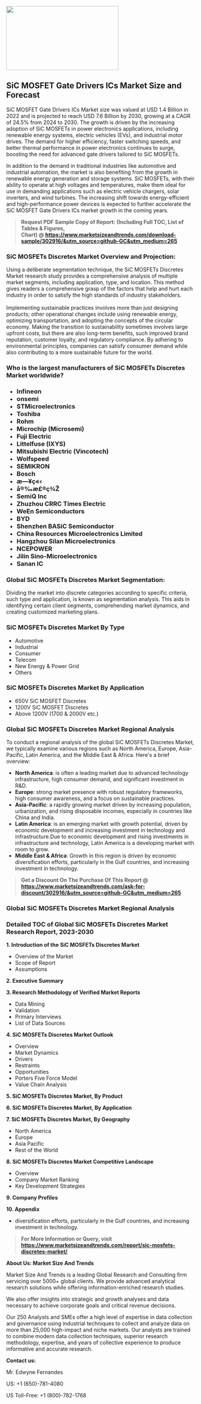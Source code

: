 <p><img class="alignnone size-medium wp-image-20088" src="https://ffe5etoiles.com/wp-content/uploads/2024/12/MST1-300x171.png" alt="" width="300" height="171" /></p><h2>SiC MOSFET Gate Drivers ICs Market Size and Forecast</h2><p>SiC MOSFET Gate Drivers ICs Market size was valued at USD 1.4 Billion in 2022 and is projected to reach USD 7.6 Billion by 2030, growing at a CAGR of 24.5% from 2024 to 2030. The growth is driven by the increasing adoption of SiC MOSFETs in power electronics applications, including renewable energy systems, electric vehicles (EVs), and industrial motor drives. The demand for higher efficiency, faster switching speeds, and better thermal performance in power electronics continues to surge, boosting the need for advanced gate drivers tailored to SiC MOSFETs.</p><p>In addition to the demand in traditional industries like automotive and industrial automation, the market is also benefiting from the growth in renewable energy generation and storage systems. SiC MOSFETs, with their ability to operate at high voltages and temperatures, make them ideal for use in demanding applications such as electric vehicle chargers, solar inverters, and wind turbines. The increasing shift towards energy-efficient and high-performance power devices is expected to further accelerate the SiC MOSFET Gate Drivers ICs market growth in the coming years.</p></p><blockquote id="" class=""><strong>Request PDF Sample Copy of Report: (Including Full TOC, List of Tables &amp; Figures, Chart)&nbsp;@&nbsp;<strong><a href="https://www.marketsizeandtrends.com/download-sample/302916/&utm_source=github-GC&utm_medium=265" target="_blank">https://www.marketsizeandtrends.com/download-sample/302916/&utm_source=github-GC&utm_medium=265</a></strong></strong></blockquote><h3 id="" class="">SiC MOSFETs Discretes Market&nbsp;Overview and Projection:</h3><p id="" class="">Using a deliberate segmentation technique, the SiC MOSFETs Discretes Market research study provides a comprehensive analysis of multiple market segments, including application, type, and location. This method gives readers a comprehensive grasp of the factors that help and hurt each industry in order to satisfy the high standards of industry stakeholders. <br /> <br />Implementing sustainable practices involves more than just designing products; other operational changes include using renewable energy, optimizing transportation, and adopting the concepts of the circular economy. Making the transition to sustainability sometimes involves large upfront costs, but there are also long-term benefits, such improved brand reputation, customer loyalty, and regulatory compliance. By adhering to environmental principles, companies can satisfy consumer demand while also contributing to a more sustainable future for the world.</p><h3 id="" class="">Who is the largest manufacturers of&nbsp;SiC MOSFETs Discretes Market worldwide?</h3><h3 class=""><p><ul><li>Infineon </li><li> onsemi </li><li> STMicroelectronics </li><li> Toshiba </li><li> Rohm </li><li> Microchip (Microsemi) </li><li> Fuji Electric </li><li> Littelfuse (IXYS) </li><li> Mitsubishi Electric (Vincotech) </li><li> Wolfspeed </li><li> SEMIKRON </li><li> Bosch </li><li> æ—¥ç«‹ </li><li> å®‰æ£®ç¾Ž </li><li> SemiQ Inc </li><li> Zhuzhou CRRC Times Electric </li><li> WeEn Semiconductors </li><li> BYD </li><li> Shenzhen BASiC Semiconductor </li><li> China Resources Microelectronics Limited </li><li> Hangzhou Silan Microelectronics </li><li> NCEPOWER </li><li> Jilin Sino-Microelectronics </li><li> Sanan IC</li></ul></p></h3><h3 id="" class="">Global&nbsp;SiC MOSFETs Discretes Market Segmentation:</h3><p id="" class="">Dividing the market into discrete categories according to specific criteria, such type and application, is known as segmentation analysis. This aids in identifying certain client segments, comprehending market dynamics, and creating customized marketing plans.</p><h3 id="" class="">SiC MOSFETs Discretes Market&nbsp;By Type</h3><p><p><ul><li>Automotive</li><li> Industrial</li><li> Consumer</li><li> Telecom</li><li> New Energy & Power Grid</li><li> Others</p></li></ul></p></p><h3 id="" class="">SiC MOSFETs Discretes Market&nbsp;By Application</h3><p class=""><p><ul><li>650V SiC MOSFET Discretes</li><li> 1200V SiC MOSFET Discretes</li><li> Above 1200V (1700 & 2000V etc.)</li></ul></p></p><h3 id="" class="">Global SiC MOSFETs Discretes Market Regional Analysis</h3><p id="" class="">To conduct a regional analysis of the global SiC MOSFETs Discretes Market, we typically examine various regions such as North America, Europe, Asia-Pacific, Latin America, and the Middle East &amp; Africa. Here's a brief overview:</p><ul><li><strong>North America</strong>: is often a leading market due to advanced technology infrastructure, high consumer demand, and significant investment in R&amp;D.</li><li><strong>Europe</strong>: strong market presence with robust regulatory frameworks, high consumer awareness, and a focus on sustainable practices.</li><li><strong>Asia-Pacific</strong>: a rapidly growing market driven by increasing population, urbanization, and rising disposable incomes, especially in countries like China and India.</li><li><strong>Latin America</strong>: is an emerging market with growth potential, driven by economic development and increasing investment in technology and infrastructure.Due to economic development and rising investments in infrastructure and technology, Latin America is a developing market with room to grow.</li><li><strong>Middle East &amp; Africa</strong>: Growth in this region is driven by economic diversification efforts, particularly in the Gulf countries, and increasing investment in technology.</li></ul><blockquote id="" class=""><strong>Get a Discount On The Purchase Of This Report @ <strong><a href="https://www.marketsizeandtrends.com/ask-for-discount/302916/&utm_source=github-GC&utm_medium=265" target="_blank">https://www.marketsizeandtrends.com/ask-for-discount/302916/&utm_source=github-GC&utm_medium=265</a></strong></strong></blockquote><h3 id="" class="">Global SiC MOSFETs Discretes Market Regional Analysis</h3><h3 id="" class="">Detailed TOC of Global SiC MOSFETs Discretes Market Research Report, 2023-2030</h3><p id="" class=""><strong>1. Introduction of the SiC MOSFETs Discretes Market</strong></p><ul><li>Overview of the Market</li><li>Scope of Report</li><li>Assumptions</li></ul><p id="" class=""><strong>2. Executive Summary</strong></p><p id="" class=""><strong>3. Research Methodology of Verified Market Reports</strong></p><ul><li>Data Mining</li><li>Validation</li><li>Primary Interviews</li><li>List of Data Sources</li></ul><p id="" class=""><strong>4. SiC MOSFETs Discretes Market Outlook</strong></p><ul><li>Overview</li><li>Market Dynamics</li><li>Drivers</li><li>Restraints</li><li>Opportunities</li><li>Porters Five Force Model</li><li>Value Chain Analysis</li></ul><p id="" class=""><strong>5. SiC MOSFETs Discretes Market, By Product</strong></p><p id="" class=""><strong>6. SiC MOSFETs Discretes Market, By Application</strong></p><p id="" class=""><strong>7. SiC MOSFETs Discretes Market, By Geography</strong></p><ul><li>North America</li><li>Europe</li><li>Asia Pacific</li><li>Rest of the World</li></ul><p id="" class=""><strong>8. SiC MOSFETs Discretes Market Competitive Landscape</strong></p><ul><li>Overview</li><li>Company Market Ranking</li><li>Key Development Strategies</li></ul><p id="" class=""><strong>9. Company Profiles</strong></p><p id="" class=""><strong>10. Appendix</strong></p><ul><li>diversification efforts, particularly in the Gulf countries, and increasing investment in technology.</li></ul><blockquote id="" class=""><strong>For More Information or Query, visit <strong><strong><a href="https://www.marketsizeandtrends.com/report/sic-mosfets-discretes-market/" target="_blank">https://www.marketsizeandtrends.com/report/sic-mosfets-discretes-market/</a></strong></strong></strong></blockquote><p id="" class=""><strong>About Us: Market Size And Trends</strong></p><p id="" class="">Market Size And Trends is a leading Global Research and Consulting firm servicing over 5000+ global clients. We provide advanced analytical research solutions while offering information-enriched research studies.</p><p id="" class="">We also offer insights into strategic and growth analyses and data necessary to achieve corporate goals and critical revenue decisions.</p><p id="" class="">Our 250 Analysts and SMEs offer a high level of expertise in data collection and governance using industrial techniques to collect and analyze data on more than 25,000 high-impact and niche markets. Our analysts are trained to combine modern data collection techniques, superior research methodology, expertise, and years of collective experience to produce informative and accurate research.</p><p id="" class=""><strong>Contact us:</strong></p><p id="" class="">Mr. Edwyne Fernandes</p><p id="" class="">US: +1 (650)-781-4080</p><p id="" class="">US Toll-Free: +1 (800)-782-1768</p>
